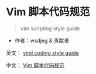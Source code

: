 # Vim 脚本代码规范
> vim scripting style guide

- 作者：wsdjeg & 贡献者

英文： [viml coding style guide](https://spacevim.org/conventions/#viml-coding-style-guide)

中文： [Vim 脚本代码规范](https://spacevim.org/cn/conventions/#vim-%E8%84%9A%E6%9C%AC%E4%BB%A3%E7%A0%81%E8%A7%84%E8%8C%83)
